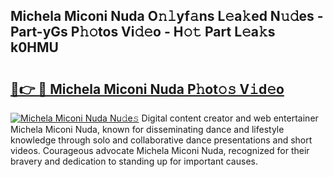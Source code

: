 ## Michela Miconi Nuda O𝚗𝚕yf𝚊ns L𝚎a𝚔ed N𝚞𝚍es - Part-yGs P𝚑𝚘tos Vi𝚍𝚎o - H𝚘𝚝 Part L𝚎a𝚔s k0HMU

# <h2><a href="http://kf273bi.oniu.top/?m=Michela+Miconi+Nuda">🔗👉 🔴 Michela Miconi Nuda P𝚑ot𝚘𝚜 V𝚒d𝚎o</a></h2>

[![Michela Miconi Nuda Nu𝚍e𝚜](https://i.imgur.com/0qMVB7G.gif)](http://kf273bi.oniu.top/?m=Michela+Miconi+Nuda)
Digital content creator and web entertainer Michela Miconi Nuda, known for disseminating dance and lifestyle knowledge through solo and collaborative dance presentations and short videos. Courageous advocate Michela Miconi Nuda, recognized for their bravery and dedication to standing up for important causes.  
